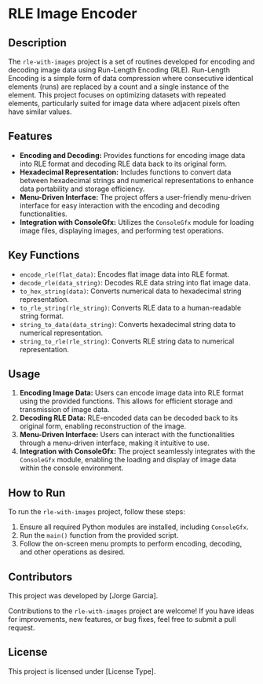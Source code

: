 # RLE Image Encoder

## Description

The `rle-with-images` project is a set of routines developed for encoding and decoding image data using Run-Length Encoding (RLE). Run-Length Encoding is a simple form of data compression where consecutive identical elements (runs) are replaced by a count and a single instance of the element. This project focuses on optimizing datasets with repeated elements, particularly suited for image data where adjacent pixels often have similar values.

## Features

- **Encoding and Decoding:** Provides functions for encoding image data into RLE format and decoding RLE data back to its original form.
- **Hexadecimal Representation:** Includes functions to convert data between hexadecimal strings and numerical representations to enhance data portability and storage efficiency.
- **Menu-Driven Interface:** The project offers a user-friendly menu-driven interface for easy interaction with the encoding and decoding functionalities.
- **Integration with ConsoleGfx:** Utilizes the `ConsoleGfx` module for loading image files, displaying images, and performing test operations.

## Key Functions

- `encode_rle(flat_data)`: Encodes flat image data into RLE format.
- `decode_rle(data_string)`: Decodes RLE data string into flat image data.
- `to_hex_string(data)`: Converts numerical data to hexadecimal string representation.
- `to_rle_string(rle_string)`: Converts RLE data to a human-readable string format.
- `string_to_data(data_string)`: Converts hexadecimal string data to numerical representation.
- `string_to_rle(rle_string)`: Converts RLE string data to numerical representation.

## Usage

1. **Encoding Image Data:** Users can encode image data into RLE format using the provided functions. This allows for efficient storage and transmission of image data.
2. **Decoding RLE Data:** RLE-encoded data can be decoded back to its original form, enabling reconstruction of the image.
3. **Menu-Driven Interface:** Users can interact with the functionalities through a menu-driven interface, making it intuitive to use.
4. **Integration with ConsoleGfx:** The project seamlessly integrates with the `ConsoleGfx` module, enabling the loading and display of image data within the console environment.

## How to Run

To run the `rle-with-images` project, follow these steps:

1. Ensure all required Python modules are installed, including `ConsoleGfx`.
2. Run the `main()` function from the provided script.
3. Follow the on-screen menu prompts to perform encoding, decoding, and other operations as desired.

## Contributors

This project was developed by [Jorge Garcia].

Contributions to the `rle-with-images` project are welcome! If you have ideas for improvements, new features, or bug fixes, feel free to submit a pull request. 

## License

This project is licensed under [License Type]. 
